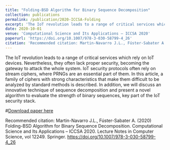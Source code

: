 ```yaml
---
title: "Folding-BSD Algorithm for Binary Sequence Decomposition"
collection: publications
permalink: /publication/2020-ICCSA-Folding
excerpt: 'The IoT revolution leads to a range of critical services which rely on IoT devices. Nevertheless, they often lack proper security, becoming the gateway to attack the whole system. IoT security protocols often rely on stream ciphers, where PRNGs are an essential part of them. In this article, a family of ciphers with strong characteristics that make them difficult to be analyzed by standard methods is described. In addition, we will discuss an innovative technique of sequence decomposition and present a novel algorithm to evaluate the strength of binary sequences, key part of the IoT security stack.'
date: 2020-10-01
venue: 'Computational Science and Its Applications – ICCSA 2020'
paperurl: 'https://doi.org/10.1007/978-3-030-58799-4_26'
citation: 'Recommended citation: Martin-Navarro J.L., Fúster-Sabater A. (2020) Folding-BSD Algorithm for Binary Sequence Decomposition. Computational Science and Its Applications – ICCSA 2020. Lecture Notes in Computer Science, vol 12249. Springer. https://doi.org/10.1007/978-3-030-58799-4_26'
---
```


The IoT revolution leads to a range of critical services which rely on IoT devices. Nevertheless, they often lack proper security, becoming the gateway to attack the whole system. IoT security protocols often rely on stream ciphers, where PRNGs are an essential part of them. In this article, a family of ciphers with strong characteristics that make them difficult to be analyzed by standard methods is described. In addition, we will discuss an innovative technique of sequence decomposition and present a novel algorithm to evaluate the strength of binary sequences, key part of the IoT security stack.

#[Download paper here](https://link.springer.com/chapter/10.1007%2F978-3-030-58799-4_26)

Recommended citation: Martin-Navarro J.L., Fúster-Sabater A. (2020) Folding-BSD Algorithm for Binary Sequence Decomposition. Computational Science and Its Applications – ICCSA 2020. Lecture Notes in Computer Science, vol 12249. Springer. https://doi.org/10.1007/978-3-030-58799-4_26
